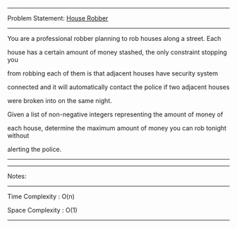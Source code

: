 ******************************************************************************
Problem Statement: [House Robber](https://leetcode.com/problems/house-robber/)
******************************************************************************
You are a professional robber planning to rob houses along a street. Each 

house has a certain amount of money stashed, the only constraint stopping you

from robbing each of them is that adjacent houses have security system

connected and it will automatically contact the police if two adjacent houses

were broken into on the same night.

Given a list of non-negative integers representing the amount of money of

each house, determine the maximum amount of money you can rob tonight without

alerting the police.

*****************************************************************************

******************************************************************************
Notes: 
******************************************************************************
Time Complexity : O(n)

Space Complexity : O(1)

******************************************************************************